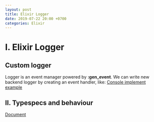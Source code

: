 ```yaml
---
layout: post
title: Elixir Logger
date: 2019-07-22 20:00 +0700
categories: Elixir
---
```


# I. Elixir Logger
## Custom logger

Logger is an event manager powered by **:gen_event**. We can write new backend logger
by creating an event handler, like: 
[Console implement example](https://github.com/elixir-lang/elixir/blob/master/lib/logger/lib/logger/backends/console.ex)

## II. Typespecs and behaviour

[Document](https://elixir-lang.org/getting-started/typespecs-and-behaviours.html)